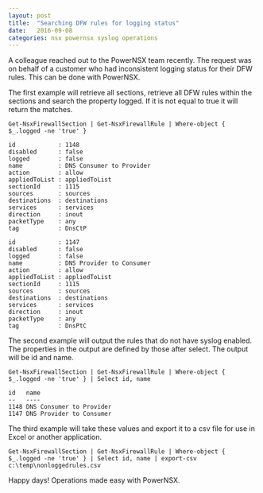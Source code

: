 ```yaml
---
layout: post
title:  "Searching DFW rules for logging status"
date:   2016-09-08
categories: nsx powernsx syslog operations
---
```

A colleague reached out to the PowerNSX team recently. The request was on behalf of a customer who had inconsistent logging status for their DFW rules. This can be done with PowerNSX.

The first example will retrieve all sections, retrieve all DFW rules within the sections and search the property logged. If it is not equal to true it will return the matches.

```
Get-NsxFirewallSection | Get-NsxFirewallRule | Where-object { $_.logged -ne 'true' }

id            : 1148
disabled      : false
logged        : false
name          : DNS Consumer to Provider
action        : allow
appliedToList : appliedToList
sectionId     : 1115
sources       : sources
destinations  : destinations
services      : services
direction     : inout
packetType    : any
tag           : DnsCtP

id            : 1147
disabled      : false
logged        : false
name          : DNS Provider to Consumer
action        : allow
appliedToList : appliedToList
sectionId     : 1115
sources       : sources
destinations  : destinations
services      : services
direction     : inout
packetType    : any
tag           : DnsPtC
```

The second example will output the rules that do not have syslog enabled. The properties in the output are defined by those after select. The output will be id and name.
 
```
Get-NsxFirewallSection | Get-NsxFirewallRule | Where-object { $_.logged -ne 'true' } | Select id, name
 
id   name
--   ----
1148 DNS Consumer to Provider
1147 DNS Provider to Consumer
```

The third example will take these values and export it to a csv file for use in Excel or another application.

```
Get-NsxFirewallSection | Get-NsxFirewallRule | Where-object { $_.logged -ne 'true' } | Select id, name | export-csv c:\temp\nonloggedrules.csv
```

Happy days! Operations made easy with PowerNSX.